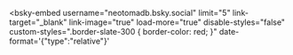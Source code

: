<script type="module" src="https://cdn.jsdelivr.net/npm/bsky-embed/dist/bsky-embed.es.js" async></script>

<bsky-embed
    username="neotomadb.bsky.social"
    limit="5"
    link-target="_blank"
    link-image="true"
    load-more="true"
    disable-styles="false"
    custom-styles=".border-slate-300 { border-color: red; }"
    date-format='{"type":"relative"}'
  >
  </bsky-embed>
